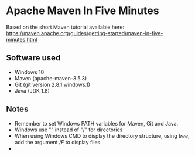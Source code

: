 # Apache Maven In Five Minutes #
Based on the short Maven tutorial available here: https://maven.apache.org/guides/getting-started/maven-in-five-minutes.html

## Software used ##
* Windows 10
* Maven (apache-maven-3.5.3)
* Git (git version 2.8.1.windows.1)
* Java (JDK 1.8)

## Notes ##
* Remember to set Windows PATH variables for Maven, Git and Java.
* Windows use "\" instead of "/" for directories
* When using Windows CMD to display the directory structure, using _tree_, add the argument _/F_ to display files.
* 
